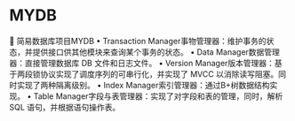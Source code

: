 # MYDB

	简易数据库项目MYDB
•	Transaction Manager事物管理器：维护事务的状态，并提供接口供其他模块来查询某个事务的状态。
•	Data Manager数据管理器：直接管理数据库 DB 文件和日志文件。
•	Version Manager版本管理器：基于两段锁协议实现了调度序列的可串行化，并实现了 MVCC 以消除读写阻塞。同时实现了两种隔离级别。
•	Index Manager索引管理器：通过B+树数据结构实现。
•	Table Manager字段与表管理器：实现了对字段和表的管理，同时，解析 SQL 语句，并根据语句操作表。


